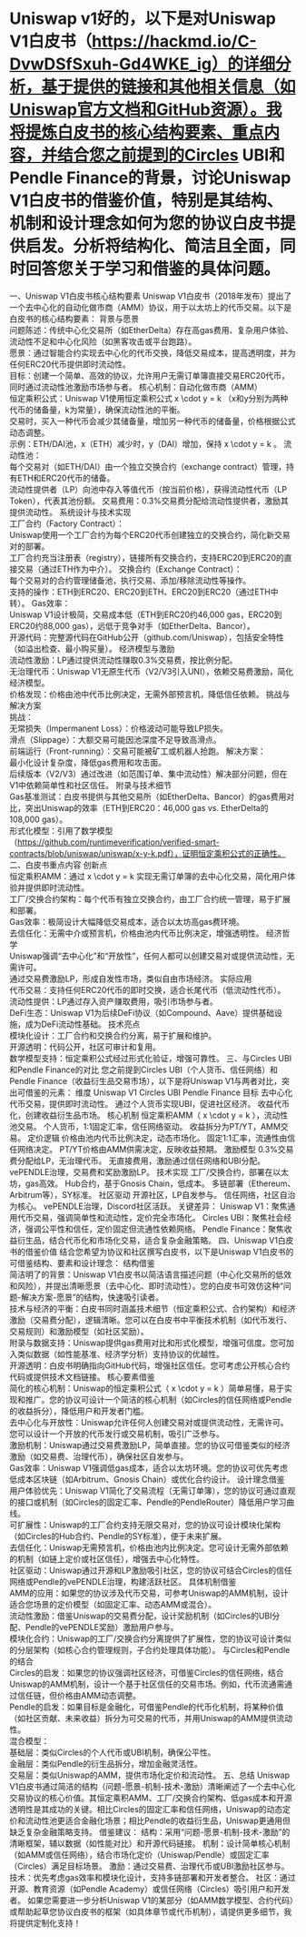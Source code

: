 # Uniswap v1好的，以下是对Uniswap V1白皮书（https://hackmd.io/C-DvwDSfSxuh-Gd4WKE_ig）的详细分析，基于提供的链接和其他相关信息（如Uniswap官方文档和GitHub资源）。我将提炼白皮书的核心结构要素、重点内容，并结合您之前提到的Circles UBI和Pendle Finance的背景，讨论Uniswap V1白皮书的借鉴价值，特别是其结构、机制和设计理念如何为您的协议白皮书提供启发。分析将结构化、简洁且全面，同时回答您关于学习和借鉴的具体问题。
一、Uniswap V1白皮书核心结构要素
Uniswap V1白皮书（2018年发布）提出了一个去中心化的自动化做市商（AMM）协议，用于以太坊上的代币交易。以下是白皮书的核心结构要素：
背景与愿景  
问题陈述：传统中心化交易所（如EtherDelta）存在高gas费用、复杂用户体验、流动性不足和中心化风险（如黑客攻击或平台跑路）。  
愿景：通过智能合约实现去中心化的代币交换，降低交易成本，提高透明度，并为任何ERC20代币提供即时流动性。  
目标：创建一个简单、高效的协议，允许用户无需订单簿直接交易ERC20代币，同时通过流动性池激励市场参与者。
核心机制：自动化做市商（AMM）  
恒定乘积公式：Uniswap V1使用恒定乘积公式 
x \cdot y = k
（x和y分别为两种代币的储备量，k为常量），确保流动性池的平衡。  
交易时，买入一种代币会减少其储备量，增加另一种代币的储备量，价格根据公式动态调整。  
示例：ETH/DAI池，x（ETH）减少时，y（DAI）增加，保持 
x \cdot y = k
。
流动性池：  
每个交易对（如ETH/DAI）由一个独立交换合约（exchange contract）管理，持有ETH和ERC20代币的储备。  
流动性提供者（LP）向池中存入等值代币（按当前价格），获得流动性代币（LP Token），代表其池份额。
交易费用：0.3%交易费分配给流动性提供者，激励其提供流动性。
系统设计与技术实现  
工厂合约（Factory Contract）：  
Uniswap使用一个工厂合约为每个ERC20代币创建独立的交换合约，简化新交易对的部署。  
工厂合约充当注册表（registry），链接所有交换合约，支持ERC20到ERC20的直接交易（通过ETH作为中介）。
交换合约（Exchange Contract）：  
每个交易对的合约管理储备池，执行交易、添加/移除流动性等操作。  
支持的操作：ETH到ERC20、ERC20到ETH、ERC20到ERC20（通过ETH中转）。
Gas效率：  
Uniswap V1设计极简，交易成本低（ETH到ERC20约46,000 gas，ERC20到ERC20约88,000 gas），远低于竞争对手（如EtherDelta、Bancor）。  
开源代码：完整源代码在GitHub公开（github.com/Uniswap），包括安全特性（如溢出检查、最小购买量）。
经济模型与激励  
流动性激励：LP通过提供流动性赚取0.3%交易费，按比例分配。  
无治理代币：Uniswap V1无原生代币（V2/V3引入UNI），依赖交易费激励，简化经济模型。  
价格发现：价格由池中代币比例决定，无需外部预言机，降低信任依赖。
挑战与解决方案  
挑战：  
无常损失（Impermanent Loss）：价格波动可能导致LP损失。  
滑点（Slippage）：大额交易可能因池深度不足导致高滑点。  
前端运行（Front-running）：交易可能被矿工或机器人抢跑。
解决方案：  
最小化设计复杂度，降低gas费用和攻击面。  
后续版本（V2/V3）通过改进（如范围订单、集中流动性）解决部分问题，但在V1中依赖简单性和社区信任。
附录与技术细节  
Gas基准测试：白皮书提供与其他交易所（如EtherDelta、Bancor）的gas费用对比，突出Uniswap的效率（ETH到ERC20：46,000 gas vs. EtherDelta的108,000 gas）。  
形式化模型：引用了数学模型（https://github.com/runtimeverification/verified-smart-contracts/blob/uniswap/uniswap/x-y-k.pdf），证明恒定乘积公式的正确性。
二、白皮书重点内容
创新点  
恒定乘积AMM：通过 
x \cdot y = k
 实现无需订单簿的去中心化交易，简化用户体验并提供即时流动性。  
工厂/交换合约架构：每个代币有独立交换合约，由工厂合约统一管理，易于扩展和部署。  
Gas效率：极简设计大幅降低交易成本，适合以太坊高gas费环境。  
去信任化：无需中介或预言机，价格由池内代币比例决定，增强透明性。
经济哲学  
Uniswap强调“去中心化”和“开放性”，任何人都可以创建交易对或提供流动性，无需许可。  
通过交易费激励LP，形成自发性市场，类似自由市场经济。
实际应用  
代币交易：支持任何ERC20代币的即时交换，适合长尾代币（低流动性代币）。  
流动性提供：LP通过存入资产赚取费用，吸引市场参与者。  
DeFi生态：Uniswap V1为后续DeFi协议（如Compound、Aave）提供基础设施，成为DeFi流动性基础。
技术亮点  
模块化设计：工厂合约和交换合约分离，易于扩展和维护。  
开源透明：代码公开，社区可审计和复用。  
数学模型支持：恒定乘积公式经过形式化验证，增强可靠性。
三、与Circles UBI和Pendle Finance的对比
您之前提到Circles UBI（个人货币、信任网络）和Pendle Finance（收益衍生品交易市场），以下是将Uniswap V1与两者对比，突出可借鉴的元素：
维度
Uniswap V1
Circles UBI
Pendle Finance
目标
去中心化代币交易，提供即时流动性。
通过个人货币实现UBI，促进社区经济。
收益代币化，创建收益衍生品市场。
核心机制
恒定乘积AMM（
x \cdot y = k
），流动性池交易。
个人货币，1:1固定汇率，信任网络驱动。
收益拆分为PT/YT，AMM交易。
定价逻辑
价格由池内代币比例决定，动态市场化。
固定1:1汇率，流通性由信任网络决定。
PT/YT价格由AMM供需决定，反映收益预期。
激励模型
0.3%交易费分配给LP，无治理代币。
无直接费用，激励通过信任网络和UBI分配。
vePENDLE治理，交易费和奖励激励LP。
技术实现
工厂/交换合约，部署在以太坊，gas高效。
Hub合约，基于Gnosis Chain，低成本。
多链部署（Ethereum、Arbitrum等），SY标准。
社区驱动
开源社区，LP自发参与。
信任网络，社区自治为核心。
vePENDLE治理，Discord社区活跃。
关键差异：
Uniswap V1：聚焦通用代币交易，强调简单性和流动性，定价完全市场化。
Circles UBI：聚焦社会经济，强调公平性和信任，定价固定但流通性依赖网络。
Pendle Finance：聚焦收益衍生品，结合代币化和市场化交易，适合复杂金融策略。
四、Uniswap V1白皮书的借鉴价值
结合您希望为协议和社区撰写白皮书，以下是Uniswap V1白皮书的可借鉴结构、要素和设计理念：
结构借鉴  
简洁明了的背景：Uniswap V1白皮书以简洁语言描述问题（中心化交易所的低效和风险），并提出清晰愿景（去中心化、即时流动性）。您的白皮书可效仿这种“问题-解决方案-愿景”的结构，快速吸引读者。  
技术与经济的平衡：白皮书同时涵盖技术细节（恒定乘积公式、合约架构）和经济激励（交易费分配），逻辑清晰。您可以在白皮书中平衡技术机制（如代币发行、交易规则）和激励模型（如社区奖励）。  
附录与数据支持：Uniswap提供gas费用对比和形式化模型，增强可信度。您可加入类似数据（如性能基准、经济学分析）支持协议的优越性。  
开源透明：白皮书明确指向GitHub代码，增强社区信任。您可考虑公开核心合约代码或提供技术文档链接。
核心要素借鉴  
简化的核心机制：Uniswap的恒定乘积公式（
x \cdot y = k
）简单易懂，易于实现和推广。您的协议可设计一个简洁的核心机制（如Circles的信任网络或Pendle的收益拆分），降低用户和开发者门槛。  
去中心化与开放性：Uniswap允许任何人创建交易对或提供流动性，无需许可。您可以设计一个开放的代币发行或交易机制，吸引广泛参与。  
激励机制：Uniswap通过交易费激励LP，简单直接。您的协议可借鉴类似的经济激励（如交易费、治理代币），确保社区自发参与。  
Gas效率：Uniswap V1强调低gas成本，适合以太坊环境。您的协议可优先考虑低成本区块链（如Arbitrum、Gnosis Chain）或优化合约设计。
设计理念借鉴  
用户体验优先：Uniswap V1简化了交易流程（无需订单簿），您的协议可通过直观的接口或机制（如Circles的固定汇率、Pendle的PendleRouter）降低用户学习曲线。  
可扩展性：Uniswap的工厂合约支持无限交易对，您的协议可设计模块化架构（如Circles的Hub合约、Pendle的SY标准），便于未来扩展。  
去信任化：Uniswap无需预言机，价格由池内比例决定。您可设计无需外部依赖的机制（如链上定价或社区信任），增强去中心化特性。  
社区驱动：Uniswap通过开源和LP激励吸引社区，您的协议可结合Circles的信任网络或Pendle的vePENDLE治理，构建活跃社区。
具体机制借鉴  
AMM的应用：如果您的协议涉及代币交易，可参考Uniswap的AMM机制，设计适合您场景的定价模型（如固定汇率、动态AMM或混合）。  
流动性激励：借鉴Uniswap的交易费分配，设计奖励机制（如Circles的UBI分配、Pendle的vePENDLE奖励）激励用户参与。  
模块化合约：Uniswap的工厂/交换合约分离提供了扩展性，您的协议可设计类似的分层架构（如核心合约管理规则，子合约处理具体功能）。
与Circles和Pendle的结合  
Circles的启发：如果您的协议强调社区经济，可借鉴Circles的信任网络，结合Uniswap的AMM机制，设计一个基于社区信任的交易市场。例如，代币流通需通过信任链，但价格由AMM动态调整。  
Pendle的启发：如果目标是金融化，可借鉴Pendle的代币化机制，将某种价值（如社区贡献、未来收益）拆分为可交易的代币，并用Uniswap的AMM提供流动性。  
混合模型：  
基础层：类似Circles的个人代币或UBI机制，确保公平性。  
金融层：类似Pendle的衍生品拆分，增加金融灵活性。  
交易层：类似Uniswap的AMM，提供市场化定价和流动性。
五、总结
Uniswap V1白皮书通过简洁的结构（问题-愿景-机制-技术-激励）清晰阐述了一个去中心化交易协议的核心价值。其恒定乘积AMM、工厂/交换合约架构、低gas成本和开源透明性是其成功的关键。相比Circles的固定汇率和信任网络，Uniswap的动态定价和流动性池更适合金融化场景；相比Pendle的收益衍生品，Uniswap更通用但缺乏复杂金融策略支持。
借鉴建议：
结构：采用“问题-愿景-机制-技术-激励”的清晰框架，辅以数据（如性能对比）和开源代码链接。
机制：设计简单核心机制（如AMM或信任网络），结合市场化定价（Uniswap/Pendle）或固定汇率（Circles）满足目标场景。
激励：通过交易费、治理代币或UBI激励社区参与。
技术：优先考虑gas效率和模块化设计，支持多链部署和开发者整合。
社区：通过开源、教育资源（如Pendle Academy）或信任网络（Circles）吸引用户和开发者。
如果您需要进一步分析Uniswap V1的某部分（如AMM数学模型、合约代码）或帮助起草您协议白皮书的框架（如具体章节或代币机制），请提供更多细节，我将提供定制化支持！